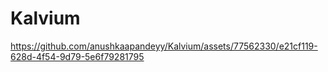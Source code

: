 # Kalvium

https://github.com/anushkaapandeyy/Kalvium/assets/77562330/e21cf119-628d-4f54-9d79-5e6f79281795

